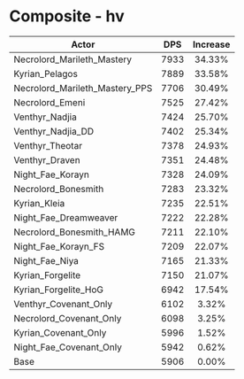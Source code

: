 # Composite - hv
| Actor | DPS | Increase |
|---|:---:|:---:|
|Necrolord_Marileth_Mastery|7933|34.33%|
|Kyrian_Pelagos|7889|33.58%|
|Necrolord_Marileth_Mastery_PPS|7706|30.49%|
|Necrolord_Emeni|7525|27.42%|
|Venthyr_Nadjia|7424|25.70%|
|Venthyr_Nadjia_DD|7402|25.34%|
|Venthyr_Theotar|7378|24.93%|
|Venthyr_Draven|7351|24.48%|
|Night_Fae_Korayn|7328|24.09%|
|Necrolord_Bonesmith|7283|23.32%|
|Kyrian_Kleia|7235|22.51%|
|Night_Fae_Dreamweaver|7222|22.28%|
|Necrolord_Bonesmith_HAMG|7211|22.10%|
|Night_Fae_Korayn_FS|7209|22.07%|
|Night_Fae_Niya|7165|21.33%|
|Kyrian_Forgelite|7150|21.07%|
|Kyrian_Forgelite_HoG|6942|17.54%|
|Venthyr_Covenant_Only|6102|3.32%|
|Necrolord_Covenant_Only|6098|3.25%|
|Kyrian_Covenant_Only|5996|1.52%|
|Night_Fae_Covenant_Only|5942|0.62%|
|Base|5906|0.00%|
